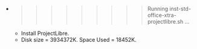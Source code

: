 * >>>>>>>>> Running inst-std-office-xtra-projectlibre.sh ...
  * Install ProjectLibre.
  * Disk size = 3934372K. Space Used = 18452K.
